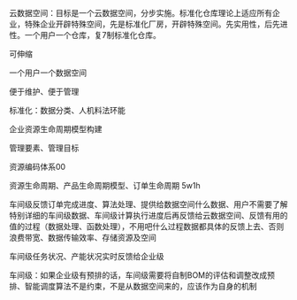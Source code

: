 云数据空间：目标是一个云数据空间，分步实施。标准化仓库理论上适应所有企业，特殊企业开辟特殊空间，先是标准化厂房，开辟特殊空间。先实用性，后先进性。一个用户一个仓库，复7制标准化仓库。

可伸缩

一个用户一个数据空间

便于维护、便于管理



标准化：数据分类、人机料法环能

企业资源生命周期模型构建

管理要素、管理目标

资源编码体系00 



资源生命周期、产品生命周期模型、订单生命周期 5w1h



车间级反馈订单完成进度、算法处理、提供给数据空间什么数据、用户不需要了解特别详细的车间级数据、车间级计算执行进度后再反馈给云数据空间、反馈有用的值的过程（数据处理、函数处理），不用吧什么过程数据都具体的反馈上去、否则浪费带宽、数据传输效率、存储资源及空间



车间级任务状况、产能状况实时反馈给企业级



车间级：如果企业级有预排的话，车间级需要将自制BOM的评估和调整改成预排、智能调度算法不是约束，不是从数据空间来的，应该作为自身的机制

